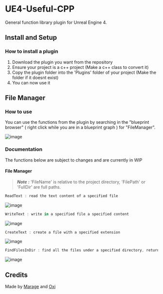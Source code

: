 # UE4-Useful-CPP

General function library plugin for Unreal Engine 4.

## Install and Setup 
### How to install a plugin
1. Download the plugin you want from the repository
2. Ensure your project is a c++ project (Make a c++ class to convert it)
3. Copy the plugin folder into the 'Plugins' folder of your project (Make the folder if it doesnt exist)
4. You can now use it

## File Manager
### How to use
You can use the functions from the plugin by searching in the "blueprint browser" ( right click while you are in a blueprint graph ) for "FileManager".

![image](https://user-images.githubusercontent.com/33568643/162084171-33fcbb16-0709-4c52-8bdb-3ff657c3496d.png)


### Documentation
The functions below are subject to changes and are currently in WIP
#### File Manager
> ***Note :*** 'FileName' is relative to the project directory, 'FilePath' or 'FullDir' are full paths.
```cs
ReadText : read the text content of a specified file
```

![image](https://user-images.githubusercontent.com/33568643/162084505-45446f1a-11a3-475b-97a4-d1e55879accf.png)

```cs
WriteText : write in a specified file a specified content
```

![image](https://user-images.githubusercontent.com/33568643/162084680-ebe5eb6f-8713-4ae6-aa8a-1b64528fdb2e.png)

```cs
CreateText : create a file with a specified extension
```
![image](https://user-images.githubusercontent.com/76840739/162075089-f4971190-be7f-4efe-b8ac-104a39f8458c.png)

```cs
FindFilesInDir : find all the files under a specified directory, returns an array of Names
```

![image](https://user-images.githubusercontent.com/76840739/162074859-de9b6f92-87a3-4e30-87e2-603c94bbb31c.png)


## Credits
Made by [Marage](https://github.com/MarageDev)  and [Oxi](https://github.com/oxi-dev0) 
